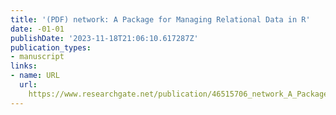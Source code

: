 ```yaml
---
title: '(PDF) network: A Package for Managing Relational Data in R'
date: -01-01
publishDate: '2023-11-18T21:06:10.617287Z'
publication_types:
- manuscript
links:
- name: URL
  url: 
    https://www.researchgate.net/publication/46515706_network_A_Package_for_Managing_Relational_Data_in_R
---
```

